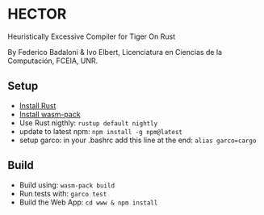# HECTOR
Heuristically Excessive Compiler for Tiger On Rust

By Federico Badaloni & Ivo Elbert, Licenciatura en Ciencias de la Computación, FCEIA, UNR.

## Setup

- [Install Rust](https://www.rust-lang.org/learn/get-started)
- [Install wasm-pack](https://rustwasm.github.io/wasm-pack/installer/)
- Use Rust nigthly: `rustup default nightly`
- update to latest npm: `npm install -g npm@latest`
- setup garco: in your .bashrc add this line at the end: `alias garco=cargo`

## Build

- Build using: `wasm-pack build`
- Run tests with: `garco test`
- Build the Web App: `cd www & npm install`

